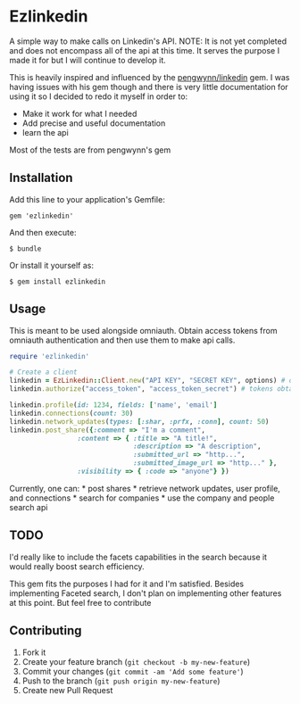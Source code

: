 # Ezlinkedin

A simple way to make calls on Linkedin's API. NOTE: It is not yet completed and does not encompass all of the api at this time. It serves the purpose I made it for but I will continue to develop it.

This is heavily inspired and influenced by the [pengwynn/linkedin](https://github.com/pengwynn/linkedin) gem. I was having issues with his gem though and there is very little documentation for using it so I decided to redo it myself in order to:
 * Make it work for what I needed
 * Add precise and useful documentation
 * learn the api

Most of the tests are from pengwynn's gem

## Installation

Add this line to your application's Gemfile:

    gem 'ezlinkedin'

And then execute:

    $ bundle

Or install it yourself as:

    $ gem install ezlinkedin

## Usage

This is meant to be used alongside omniauth. Obtain access tokens from omniauth authentication and then use them to make api calls.

```ruby
require 'ezlinkedin'

# Create a client
linkedin = EzLinkedin::Client.new("API KEY", "SECRET KEY", options) # options are the typical OAuth consumer options
linkedin.authorize("access_token", "access_token_secret") # tokens obtained from omniauth

linkedin.profile(id: 1234, fields: ['name', 'email']
linkedin.connections(count: 30)
linkedin.network_updates(types: [:shar, :prfx, :conn], count: 50)
linkedin.post_share({:comment => "I'm a comment",
	             :content => { :title => "A title!",
	                           :description => "A description",
	                           :submitted_url => "http...",
	                           :submitted_image_url => "http..." },
	             :visibility => { :code => "anyone"} })
```
Currently, one can:
	* post shares
	* retrieve network updates, user profile, and connections
	* search for companies
	* use the company and people search api

## TODO

I'd really like to include the facets capabilities in the search because it would really boost search efficiency.

This gem fits the purposes I had for it and I'm satisfied. Besides implementing Faceted search, I don't plan on implementing other features at this point. But feel free to contribute

## Contributing

1. Fork it
2. Create your feature branch (`git checkout -b my-new-feature`)
3. Commit your changes (`git commit -am 'Add some feature'`)
4. Push to the branch (`git push origin my-new-feature`)
5. Create new Pull Request
